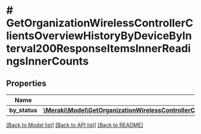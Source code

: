# # GetOrganizationWirelessControllerClientsOverviewHistoryByDeviceByInterval200ResponseItemsInnerReadingsInnerCounts

## Properties

Name | Type | Description | Notes
------------ | ------------- | ------------- | -------------
**by_status** | [**\Meraki\Model\GetOrganizationWirelessControllerClientsOverviewHistoryByDeviceByInterval200ResponseItemsInnerReadingsInnerCountsByStatus**](GetOrganizationWirelessControllerClientsOverviewHistoryByDeviceByInterval200ResponseItemsInnerReadingsInnerCountsByStatus.md) |  | [optional]

[[Back to Model list]](../../README.md#models) [[Back to API list]](../../README.md#endpoints) [[Back to README]](../../README.md)
